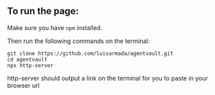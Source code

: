 ## To run the page:
Make sure you have `npm` installed.

Then run the following commands on the terminal:
```
git clone https://github.com/luisarmada/agentvault.git
cd agentvault
npx http-server
```

http-server should output a link on the terminal for you to paste in your browser url
